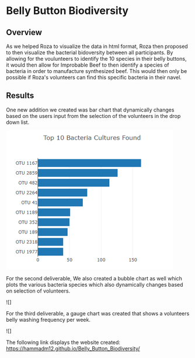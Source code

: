# Belly Button Biodiversity

## Overview

As we helped Roza to visualize the data in html format, Roza then proposed to then visualize the bacterial bidoversity between all participants. By allowing for the voulunteers to identify the 10 species in their belly buttons, it would then allow for Improbable Beef to then identify a species of bacteria in order to manufacture synthesized beef. This would then only be possible if Roza's volunteers can find this specific bacteria in their navel.

## Results

One new addition we created was bar chart that dynamically changes based on the users input from the selection of the volunteers in the drop down list.

![](images/toptenbacteriacultures.PNG)

For the second deliverable, We also created a bubble chart as well which plots the various bacteria species which also dynamically changes based on selection of volunteers.

![]

For the third deliverable, a gauge chart was created that shows a volunteers belly washing frequency per week.

![]



The following link displays the website created: https://hammadm12.github.io/Belly_Button_Biodiversity/
